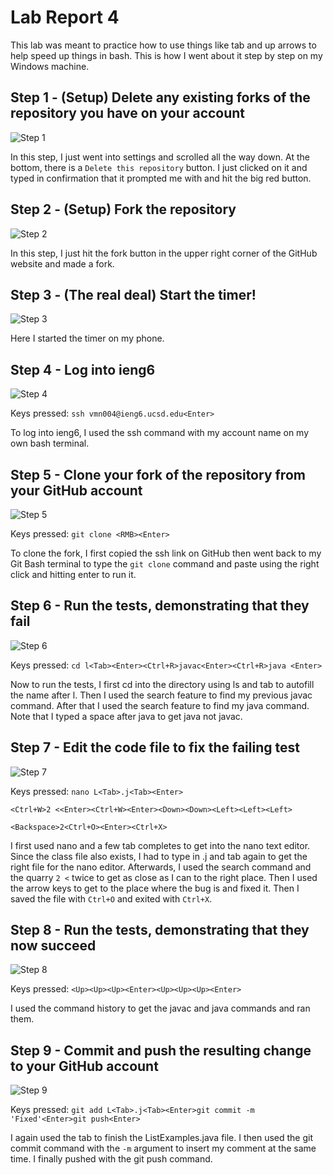 # Lab Report 4
This lab was meant to practice how to use things like tab and up arrows to help speed up things in bash. This is how I went about it step by step on my Windows machine.

## Step 1 - (Setup) Delete any existing forks of the repository you have on your account
![Step 1](https://drive.google.com/uc?export=view&id=1lfKDvjcQoo6wHiW8tkJLce8irQfCZfZl)

In this step, I just went into settings and scrolled all the way down. At the bottom, there is a `Delete this repository` button. I just clicked on it and typed in confirmation that it prompted me with and hit the big red button.

## Step 2 - (Setup) Fork the repository
![Step 2](https://drive.google.com/uc?export=view&id=18lHcAu_9evgE9q9ABz0W4qOHJYkZQtv8)

In this step, I just hit the fork button in the upper right corner of the GitHub website and made a fork.

## Step 3 - (The real deal) Start the timer!
![Step 3](https://drive.google.com/uc?export=view&id=1p1dkEyQrZukqA0LMaon3me44wNUHxhL5)

Here I started the timer on my phone.

## Step 4 - Log into ieng6
![Step 4](https://drive.google.com/uc?export=view&id=1VAdGZtV6RHgMpOB_MkNeQ7ZGPI4qAYfi)

Keys pressed: `ssh vmn004@ieng6.ucsd.edu<Enter>`

To log into ieng6, I used the ssh command with my account name on my own bash terminal.

## Step 5 - Clone your fork of the repository from your GitHub account
![Step 5](https://drive.google.com/uc?export=view&id=1cpAE92NxWBXk5vz2m1a5Jbqsa0w9FBmH)

Keys pressed: `git clone <RMB><Enter>`

To clone the fork, I first copied the ssh link on GitHub then went back to my Git Bash terminal to type the `git clone` command and paste using the right click and hitting enter to run it.

## Step 6 - Run the tests, demonstrating that they fail
![Step 6](https://drive.google.com/uc?export=view&id=1L3l-oUWtYgE2nOlwcrnk7_Qg2xp7yiXH)

Keys pressed: `cd l<Tab><Enter><Ctrl+R>javac<Enter><Ctrl+R>java <Enter>`

Now to run the tests, I first cd into the directory using ls and tab to autofill the name after l. Then I used the search feature to find my previous javac command. After that I used the search feature to find my java command. Note that I typed a space after java to get java not javac. 

## Step 7 - Edit the code file to fix the failing test
![Step 7](https://drive.google.com/uc?export=view&id=1bUJXhZVy6jpowEyV78MR-wDh2xcXwKIN)

Keys pressed: `nano L<Tab>.j<Tab><Enter>`

`<Ctrl+W>2 <<Enter><Ctrl+W><Enter><Down><Down><Left><Left><Left>`

`<Backspace>2<Ctrl+O><Enter><Ctrl+X>`

I first used nano and a few tab completes to get into the nano text editor. Since the class file also exists, I had to type in .j and tab again to get the right file for the nano editor. Afterwards, I used the search command and the quarry `2 <` twice to get as close as I can to the right place. Then I used the arrow keys to get to the place where the bug is and fixed it. Then I saved the file with `Ctrl+O`
 and exited with `Ctrl+X`.

## Step 8 - Run the tests, demonstrating that they now succeed
![Step 8](https://drive.google.com/uc?export=view&id=1CIdxA7oEdCN4puB_ACOvVlcKpCavdUnT)

Keys pressed: `<Up><Up><Up><Enter><Up><Up><Up><Enter>`

I used the command history to get the javac and java commands and ran them.

## Step 9 - Commit and push the resulting change to your GitHub account
![Step 9](https://drive.google.com/uc?export=view&id=13OXnXXte2R0nhYKRLfwkKYahP4ZERts1)

Keys pressed: `git add L<Tab>.j<Tab><Enter>git commit -m 'Fixed'<Enter>git push<Enter>`

I again used the tab to finish the ListExamples.java file. I then used the git commit command with the `-m` argument to insert my comment at the same time. I finally pushed with the git push command.
